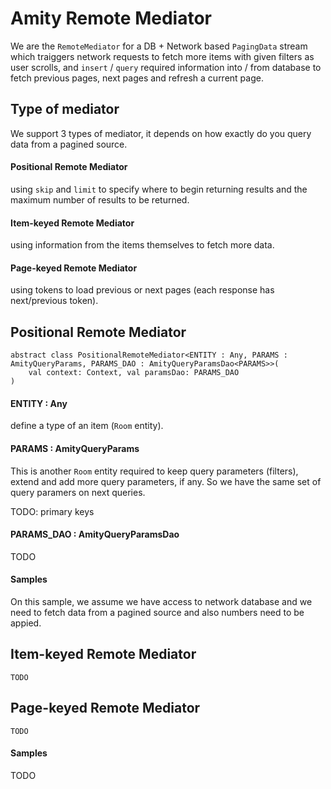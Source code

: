 # Amity Remote Mediator

We are the `RemoteMediator` for a DB + Network based `PagingData` stream which traiggers network requests to fetch more items with given filters as user scrolls, and `insert` / `query` required information into / from database to fetch previous pages, next pages and refresh a current page.

## Type of mediator

We support 3 types of mediator, it depends on how exactly do you query data from a pagined source.

#### Positional Remote Mediator

using `skip` and `limit` to specify where to begin returning results and the maximum number of results to be returned.

#### Item-keyed Remote Mediator

using information from the items themselves to fetch more data.

#### Page-keyed Remote Mediator

using tokens to load previous or next pages (each response has next/previous token).

## Positional Remote Mediator

```text
abstract class PositionalRemoteMediator<ENTITY : Any, PARAMS : AmityQueryParams, PARAMS_DAO : AmityQueryParamsDao<PARAMS>>(
    val context: Context, val paramsDao: PARAMS_DAO
)
```

#### ENTITY : Any

define a type of an item (`Room` entity).

#### PARAMS : AmityQueryParams

This is another `Room` entity required to keep query parameters (filters), extend and add more query parameters, if any. So we have the same set of query paramers on next queries.

TODO: primary keys

#### PARAMS_DAO : AmityQueryParamsDao<PARAMS>
    
TODO
    
#### Samples

On this sample, we assume we have access to network database and we need to fetch data from a pagined source and also numbers need to be appied.

## Item-keyed Remote Mediator

```text
TODO
```

## Page-keyed Remote Mediator

```text
TODO
```

#### Samples

TODO
